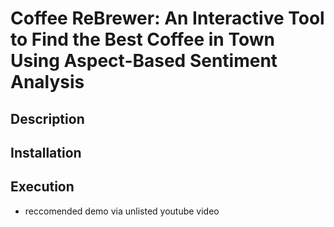 # Coffee ReBrewer: An Interactive Tool to Find the Best Coffee in Town Using Aspect-Based Sentiment Analysis


## Description



## Installation


## Execution

- reccomended demo via unlisted youtube video
